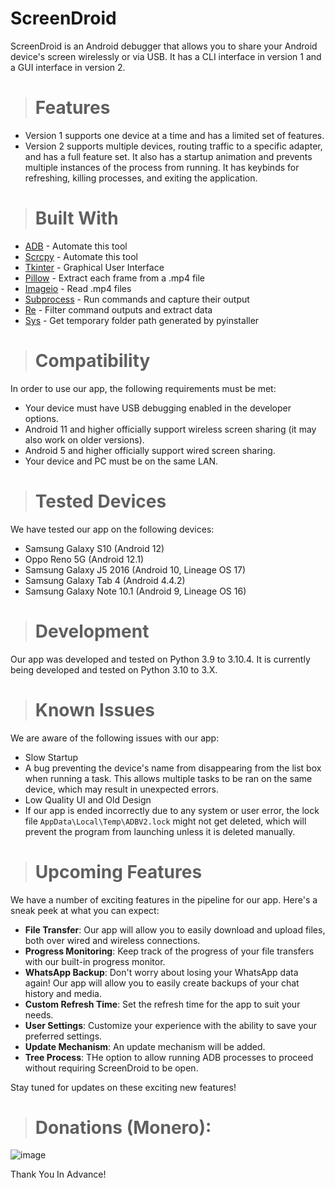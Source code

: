 # **ScreenDroid**

ScreenDroid is an Android debugger that allows you to share your Android device's screen wirelessly or via USB. It has a CLI interface in version 1 and a GUI interface in version 2.

>#  Features

- Version 1 supports one device at a time and has a limited set of features.
- Version 2 supports multiple devices, routing traffic to a specific adapter, and has a full feature set. It also has a startup animation and prevents multiple instances of the process from running. It has keybinds for refreshing, killing processes, and exiting the application.

>#  Built With
* [ADB](https://developer.android.com/studio/command-line/adb) - Automate this tool
* [Scrcpy](https://github.com/Genymobile/scrcpy) - Automate this tool
* [Tkinter](https://docs.python.org/3/library/tkinter.html) - Graphical User Interface
* [Pillow](https://pillow.readthedocs.io/en/stable/) - Extract each frame from a .mp4 file
* [Imageio](https://imageio.readthedocs.io/en/stable/) - Read .mp4 files
* [Subprocess](https://docs.python.org/3/library/subprocess.html) - Run commands and capture their output
* [Re](https://docs.python.org/3/library/re.html) - Filter command outputs and extract data
* [Sys](https://docs.python.org/3/library/sys.html) - Get temporary folder path generated by pyinstaller


># Compatibility

In order to use our app, the following requirements must be met:

- Your device must have USB debugging enabled in the developer options.
- Android 11 and higher officially support wireless screen sharing (it may also work on older versions).
- Android 5 and higher officially support wired screen sharing.
- Your device and PC must be on the same LAN.

># Tested Devices

We have tested our app on the following devices:

- Samsung Galaxy S10 (Android 12)
- Oppo Reno 5G (Android 12.1)
- Samsung Galaxy J5 2016 (Android 10, Lineage OS 17)
- Samsung Galaxy Tab 4 (Android 4.4.2)
- Samsung Galaxy Note 10.1 (Android 9, Lineage OS 16)

># Development

Our app was developed and tested on Python 3.9 to 3.10.4.
It is currently being developed and tested on Python 3.10 to 3.X.

># Known Issues

We are aware of the following issues with our app:

- Slow Startup
- A bug preventing the device's name from disappearing from the list box when running a task. This allows multiple tasks to be ran on the same device, which may result in unexpected errors.
- Low Quality UI and Old Design
- If our app is ended incorrectly due to any system or user error, the lock file `AppData\Local\Temp\ADBV2.lock` might not get deleted, which will prevent the program from launching unless it is deleted manually.

># Upcoming Features

We have a number of exciting features in the pipeline for our app. Here's a sneak peek at what you can expect:

- **File Transfer**: Our app will allow you to easily download and upload files, both over wired and wireless connections.
- **Progress Monitoring**: Keep track of the progress of your file transfers with our built-in progress monitor.
- **WhatsApp Backup**: Don't worry about losing your WhatsApp data again! Our app will allow you to easily create backups of your chat history and media.
- **Custom Refresh Time**: Set the refresh time for the app to suit your needs.
- **User Settings**: Customize your experience with the ability to save your preferred settings.
- **Update Mechanism**: An update mechanism will be added.
- **Tree Process**: THe option to allow running ADB processes to proceed without requiring ScreenDroid to be open.

Stay tuned for updates on these exciting new features!

># Donations (Monero):




![image](https://user-images.githubusercontent.com/94680549/212542650-0da201d1-704b-47e8-b11c-46d2435da4b0.png)

Thank You In Advance!
